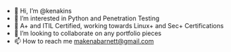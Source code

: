 - 👋 Hi, I’m @kenakins
- 👀 I’m interested in Python and Penetration Testing
- 🌱 A+ and ITIL Certified, working towards Linux+ and Sec+ Certifications
- 💞️ I’m looking to collaborate on any portfolio pieces
- 📫 How to reach me makenabarnett@gmail.com

<!---
kenakins/kenakins is a ✨ special ✨ repository because its `README.md` (this file) appears on your GitHub profile.
You can click the Preview link to take a look at your changes.
--->
